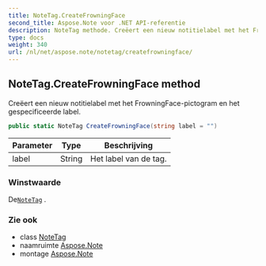 ```yaml
---
title: NoteTag.CreateFrowningFace
second_title: Aspose.Note voor .NET API-referentie
description: NoteTag methode. Creëert een nieuw notitielabel met het FrowningFacepictogram en het gespecificeerde label.
type: docs
weight: 340
url: /nl/net/aspose.note/notetag/createfrowningface/
---
```

## NoteTag.CreateFrowningFace method

Creëert een nieuw notitielabel met het FrowningFace-pictogram en het gespecificeerde label.

```csharp
public static NoteTag CreateFrowningFace(string label = "")
```

| Parameter | Type | Beschrijving |
| --- | --- | --- |
| label | String | Het label van de tag. |

### Winstwaarde

De[`NoteTag`](../) .

### Zie ook

* class [NoteTag](../)
* naamruimte [Aspose.Note](../../notetag/)
* montage [Aspose.Note](../../../)



